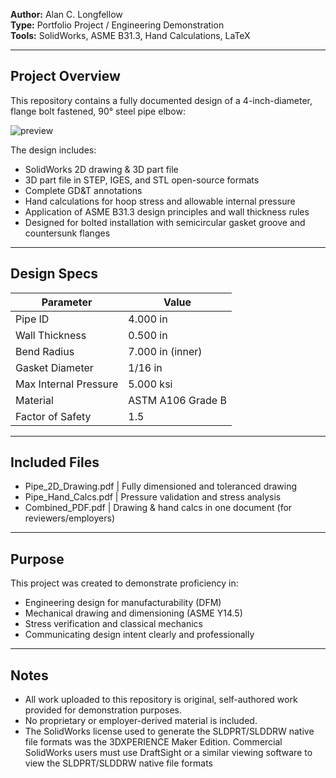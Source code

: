 
**Author:** Alan C. Longfellow  
**Type:** Portfolio Project / Engineering Demonstration  
**Tools:** SolidWorks, ASME B31.3, Hand Calculations, LaTeX  

---

## Project Overview

This repository contains a fully documented design of a 4-inch-diameter, flange bolt fastened, 90° steel pipe elbow:  

![preview](docs/pipe_drawing_preview.png)  

The design includes:  

- SolidWorks 2D drawing & 3D part file
- 3D part file in STEP, IGES, and STL open-source formats
- Complete GD&T annotations
- Hand calculations for hoop stress and allowable internal pressure
- Application of ASME B31.3 design principles and wall thickness rules
- Designed for bolted installation with semicircular gasket groove and countersunk flanges

---

## Design Specs

| Parameter              | Value              |
|------------------------|--------------------|
| Pipe ID                | 4.000 in           |
| Wall Thickness         | 0.500 in           |
| Bend Radius            | 7.000 in (inner)   |
| Gasket Diameter        | 1/16 in            |
| Max Internal Pressure  | 5.000 ksi          |
| Material               | ASTM A106 Grade B  |
| Factor of Safety       | 1.5                |

---

## Included Files

- Pipe_2D_Drawing.pdf | Fully dimensioned and toleranced drawing
- Pipe_Hand_Calcs.pdf | Pressure validation and stress analysis
- Combined_PDF.pdf | Drawing & hand calcs in one document (for reviewers/employers)

---

## Purpose

This project was created to demonstrate proficiency in:

- Engineering design for manufacturability (DFM)
- Mechanical drawing and dimensioning (ASME Y14.5)
- Stress verification and classical mechanics
- Communicating design intent clearly and professionally

---

## Notes

- All work uploaded to this repository is original, self-authored work provided for demonstration purposes.
- No proprietary or employer-derived material is included.
- The SolidWorks license used to generate the SLDPRT/SLDDRW native file formats was the 3DXPERIENCE Maker Edition. Commercial SolidWorks users must use DraftSight or a similar viewing software to view the SLDPRT/SLDDRW native file formats
